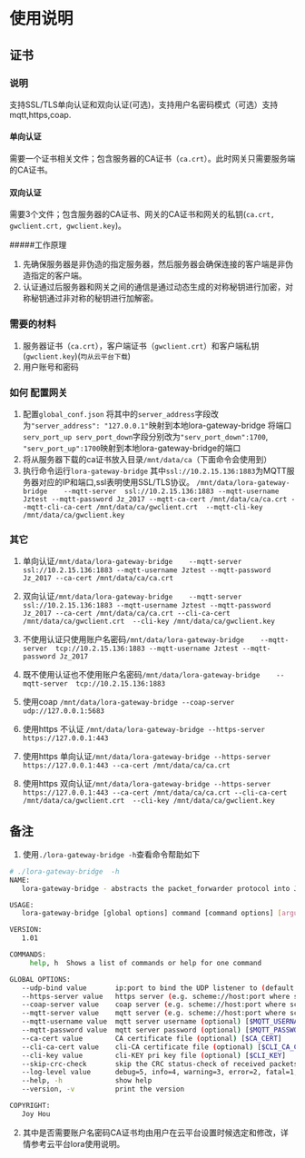 # 使用说明

## 证书 
### 说明
支持SSL/TLS单向认证和双向认证(可选)，支持用户名密码模式（可选）支持mqtt,https,coap.

#### 单向认证
需要一个证书相关文件；包含服务器的CA证书（`ca.crt`）。此时网关只需要服务端的CA证书。

#### 双向认证
需要3个文件；包含服务器的CA证书、网关的CA证书和网关的私钥(`ca.crt, gwclient.crt, gwclient.key`)。

#####工作原理
1. 先确保服务器是非伪造的指定服务器，然后服务器会确保连接的客户端是非伪造指定的客户端。
2. 认证通过后服务器和网关之间的通信是通过动态生成的对称秘钥进行加密，对称秘钥通过非对称的秘钥进行加解密。

### 需要的材料
1. 服务器证书（`ca.crt`），客户端证书（`gwclient.crt`）和客户端私钥(`gwclient.key`)(`均从云平台下载`)
2. 用户账号和密码

### 如何 配置网关
1. 配置`global_conf.json`
   将其中的`server_address`字段改为`"server_address": "127.0.0.1"`映射到本地lora-gateway-bridge
   将端口`serv_port_up serv_port_down`字段分别改为`"serv_port_down":1700`, `"serv_port_up":1700`映射到本地lora-gateway-bridge的端口		
2. 将从服务器下载的ca证书放入目录`/mnt/data/ca`（下面命令会使用到）
3. 执行命令运行`lora-gateway-bridge` 其中`ssl://10.2.15.136:1883`为MQTT服务器对应的IP和端口,ssl表明使用SSL/TLS协议。
   `/mnt/data/lora-gateway-bridge    --mqtt-server  ssl://10.2.15.136:1883 --mqtt-username Jztest --mqtt-password Jz_2017 --mqtt-ca-cert /mnt/data/ca/ca.crt --mqtt-cli-ca-cert /mnt/data/ca/gwclient.crt  --mqtt-cli-key /mnt/data/ca/gwclient.key`

### 其它
1. 单向认证`/mnt/data/lora-gateway-bridge    --mqtt-server  ssl://10.2.15.136:1883 --mqtt-username Jztest --mqtt-password Jz_2017 --ca-cert /mnt/data/ca/ca.crt`
2. 双向认证`/mnt/data/lora-gateway-bridge    --mqtt-server  ssl://10.2.15.136:1883 --mqtt-username Jztest --mqtt-password Jz_2017 --ca-cert /mnt/data/ca/ca.crt --cli-ca-cert /mnt/data/ca/gwclient.crt  --cli-key /mnt/data/ca/gwclient.key`
3. 不使用认证只使用账户名密码`/mnt/data/lora-gateway-bridge    --mqtt-server  tcp://10.2.15.136:1883 --mqtt-username Jztest --mqtt-password Jz_2017`
4. 既不使用认证也不使用账户名密码`/mnt/data/lora-gateway-bridge    --mqtt-server  tcp://10.2.15.136:1883`

5. 使用coap `/mnt/data/lora-gateway-bridge --coap-server udp://127.0.0.1:5683`
6. 使用https 不认证 `/mnt/data/lora-gateway-bridge --https-server https://127.0.0.1:443`
7. 使用https  单向认证`/mnt/data/lora-gateway-bridge --https-server https://127.0.0.1:443 --ca-cert /mnt/data/ca/ca.crt`
8. 使用https 双向认证`/mnt/data/lora-gateway-bridge --https-server https://127.0.0.1:443 --ca-cert /mnt/data/ca/ca.crt --cli-ca-cert /mnt/data/ca/gwclient.crt  --cli-key /mnt/data/ca/gwclient.key`

## 备注
1. 使用`./lora-gateway-bridge -h`查看命令帮助如下
```bash
# ./lora-gateway-bridge  -h
NAME:
   lora-gateway-bridge - abstracts the packet_forwarder protocol into JSON over MQTT , COAP or HTTPS

USAGE:
   lora-gateway-bridge [global options] command [command options] [arguments...]

VERSION:
   1.01

COMMANDS:
     help, h  Shows a list of commands or help for one command

GLOBAL OPTIONS:
   --udp-bind value       ip:port to bind the UDP listener to (default: "0.0.0.0:1700") [$UDP_BIND]
   --https-server value   https server (e.g. scheme://host:port where scheme is https (https://127.0.0.1:443)) [$HTTPS_SERVER]
   --coap-server value    coap server (e.g. scheme://host:port where scheme is udp (udp://127.0.0.1:5683)) [$COAP_SERVER]
   --mqtt-server value    mqtt server (e.g. scheme://host:port where scheme is tcp, ssl or ws(tcp://127.0.0.1:1883)) [$MQTT_SERVER]
   --mqtt-username value  mqtt server username (optional) [$MQTT_USERNAME]
   --mqtt-password value  mqtt server password (optional) [$MQTT_PASSWORD]
   --ca-cert value        CA certificate file (optional) [$CA_CERT]
   --cli-ca-cert value    cli-CA certificate file (optional) [$CLI_CA_CERT]
   --cli-key value        cli-KEY pri key file (optional) [$CLI_KEY]
   --skip-crc-check       skip the CRC status-check of received packets [$SKIP_CRC_CHECK]
   --log-level value      debug=5, info=4, warning=3, error=2, fatal=1, panic=0 (default: 4) [$LOG_LEVEL]
   --help, -h             show help
   --version, -v          print the version

COPYRIGHT:
   Joy Hou

```
2. 其中是否需要账户名密码CA证书均由用户在云平台设置时候选定和修改，详情参考云平台lora使用说明。
